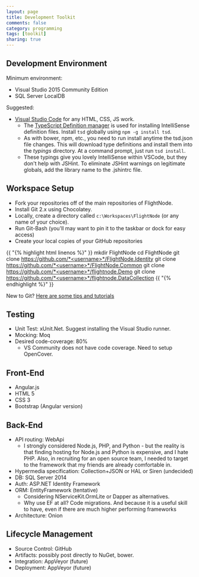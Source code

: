 ```yaml
---
layout: page
title: Development Toolkit
comments: false
category: programming
tags: [toolkit]
sharing: true
---
```


## Development Environment

Minimum environment:

* Visual Studio 2015 Community Edition
* SQL Server LocalDB

Suggested:

* [Visual Studio Code](https://code.visualstudio.com/Docs) for any HTML, CSS, JS work.
  * The [TypeScript Definition manager](http://definitelytyped.org/tsd/) is used for installing
    IntelliSense definition files. Install `tsd` globally using `npm -g install tsd`.
  * As with bower, npm, etc., you need to run install anytime the tsd.json file changes. This 
    will download type definitions and install them into the *typings* directory. At a command
    prompt, just run `tsd install`.    
  * These typings give you lovely IntelliSense within VSCode, but they don't help with JSHint.
    To eliminate JSHint warnings on legitimate globals, add the library name to the .jshintrc
    file.

## Workspace Setup

* Fork your repositories off of the main repositories of FlightNode.
* Install Git 2.x using Chocolatey. 
* Locally, create a directory called `c:\Workspaces\FlightNode` (or any name of your choice).
* Run Git-Bash (you'll may want to pin it to the taskbar or dock for easy access)
* Create your local copies of your GitHub repositories 

{{ "{% highlight html linenos %}" }}
mkdir FlightNode
cd FlightNode 
git clone https://github.com/*<username>*/FlightNode.Identity
git clone https://github.com/*<username>*/FlightNode.Common
git clone https://github.com/*<username>*/flightnode.Demo
git clone https://github.com/*<username>*/flightnode.DataCollection
{{ "{% endhighlight %}" }}

New to Git? [Here are some tips and tutorials](/coding/git) 

## Testing

* Unit Test: xUnit.Net. Suggest installing the Visual Studio runner.
* Mocking: Moq
* Desired code-coverage: 80%
  * VS Community does not have code coverage. Need to setup OpenCover.

## Front-End

* Angular.js
* HTML 5
* CSS 3
* Bootstrap (Angular version)

## Back-End

* API routing: WebApi
  * I strongly considered Node.js, PHP, and Python - but the reality
    is that finding hosting for Node.js and Python is expensive,
	and I hate PHP. Also, in recruiting for an open source team,
	I needed to target to the framework that my friends are already
	comfortable in.
* Hypermedia specification: Collection+JSON or HAL or Siren (undecided)
* DB: SQL Server 2014
* Auth: ASP.NET Identity Framework
* ORM: EntityFramework (tentative)
  * Considering NServiceKit.OrmLite or Dapper as alternatives.
  * Why use EF at all? Code migrations. And because it is a useful
    skill to have, even if there are much higher performing 
	frameworks
* Architecture: Onion


## Lifecycle Management

* Source Control: GitHub
* Artifacts: possibly post directly to NuGet, bower.
* Integration: AppVeyor (future)
* Deployment: AppVeyor (future)